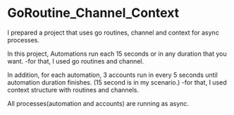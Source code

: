 # GoRoutine_Channel_Context
I prepared a project that uses go routines, channel and context for async processes.

In this project, Automations run each 15 seconds or in any duration that you want. 
-for that, I used go routines and channel.

In addition, for each automation, 3 accounts run in every 5 seconds until automation duration finishes. (15 second is in my scenario.) 
-for that, I used context structure with routines and channels.

All processes(automation and accounts) are running as async.
